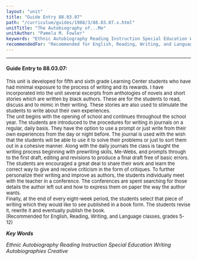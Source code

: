 ```yaml
---
layout: "unit"
title: "Guide Entry 88.03.07"
path: "/curriculum/guides/1988/3/88.03.07.x.html"
unitTitle: "The Autobiography of...Me"
unitAuthor: "Pamela M. Fowler"
keywords: "Ethnic Autobiography Reading Instruction Special Education Writing Autobiographies Creative"
recommendedFor: "Recommended for English, Reading, Writing, and Language classes, grades 5-12"
---
```

<body>
<hr/>
<h4>
Guide Entry to 88.03.07:
</h4>
<font size="-1">
<dl>
<dt>
This unit is developed for fifth and sixth grade Learning Center students who have had minimal exposure to the process of writing and its rewards. I have incorporated into the unit several excerpts from anthologies of novels and short stories which are written by black authors. These are for the students to read, discuss and to mimic in their writing. These stories are also used to stimulate the students to write about their own experiences.
<dt>
The unit begins with the opening of school and continues throughout the school year. The students are introduced to the procedures for writing in journals on a regular, daily basis. They have the option to use a prompt or just write from their own experiences from the day or night before. The journal is used with the wish that the students will be able to use it to solve their problems or just to sort them out in a cohesive manner. Along with the daily journals the class is taught the writing process beginning with prewriting skills, Me-Webs, and prompts through to the first draft, editing and revisions to produce a final draft free of basic errors.
<dt>
The students are encouraged a great deal to share their work and learn the correct way to give and receive criticism in the form of critiques. To further personalize their writing and improve as authors, the students individually meet with the teacher in a conference. The conferences are spent searching for those details the author left out and how to express them on paper the way the author wants.
<dt>
Finally, at the end of every eight-week period, the students select that piece of writing which they would like to see published in a book form. The students revise it, rewrite it and eventually publish the book.
<dt>
(Recommended for English, Reading, Writing, and Language classes, grades 5-12)
</dt>
</dt>
</dt>
</dt>
</dt>
</dl>
</font>
<p>
<b>
<i>
Key Words
</i>
</b>
<br/>
</p>
<p>
<i>
Ethnic Autobiography Reading Instruction Special Education Writing Autobiographies Creative
</i>
</p>
</body>